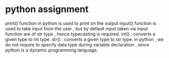 # python assignment
print() function in python is used to print on the output 
input() function is used to take input from the user ,
but by default input taken via input function
are  of str type  , hence typecasting is required.
int() : converts a given type to int type.
str() : converts a given type to str type.
in python , we do not require to specify data type during
variable declaration , since python is a dynamic programming
language.
